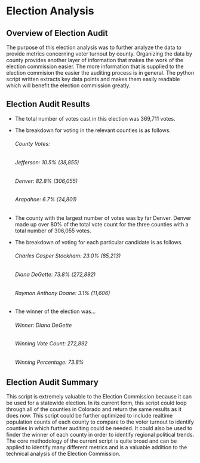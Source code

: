 # Election Analysis

## Overview of Election Audit
The purpose of this election analysis was to further analyze the data to provide metrics concerning voter turnout by county.  Organizing the data by county provides another layer of information that makes the work of the election commission easier.  The more information that is supplied to the election commision the easier the auditing process is in general.  The python script written extracts key data points and makes them easily readable which will benefit the election commission greatly.

## Election Audit Results

* The total number of votes cast in this election was 369,711 votes.

* The breakdown for voting in the relevant counties is as follows.
    ###### County Votes:
    ###### Jefferson: 10.5% (38,855)
    ###### Denver: 82.8% (306,055)
    ###### Arapahoe: 6.7% (24,801)
    
* The county with the largest number of votes was by far Denver.  Denver made up over 80% of the total vote count for the three counties with a total number of 306,055 votes.

* The breakdown of voting for each particular candidate is as follows.
    ###### Charles Casper Stockham: 23.0% (85,213)

    ###### Diana DeGette: 73.8% (272,892)

    ###### Raymon Anthony Doane: 3.1% (11,606)

* The winner of the election was...
   ###### Winner: Diana DeGette
   ###### Winning Vote Count: 272,892
   ###### Winning Percentage: 73.8%

## Election Audit Summary
This script is extremely valuable to the Election Commission because it can be used for a statewide election.  In its current form, this script could loop through all of the counties in Colorado and return the same results as it does now.  This script could be further optimized to include realtime population counts of each county to compare to the voter turnout to identify counties in which further auditing could be needed.  It could also be used to finder the winner of each county in order to identify regional political trends.  The core methodology of the current script is quite broad and can be applied to identify many different metrics and is a valuable addition to the technical analysis of the Election Commission.

